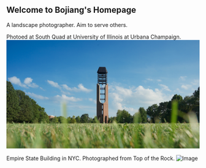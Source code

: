 ## Welcome to Bojiang's Homepage

A landscape photographer. Aim to serve others.

Photoed at South Quad at University of Illinois at Urbana Champaign.
![Image](https://github.com/bojiang3/bojiang3/blob/main/UIUC%20South%20Quad.jpg)

Empire State Building in NYC. Photographed from Top of the Rock.
![Image](https://github.com/bojiang3/bojiang3.github.io/blob/main/IMG_6884.jpg)

